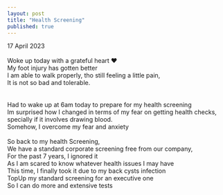 ```yaml
---
layout: post
title: "Health Screening"
published: true
---
```

17 April 2023
<br>
<br>
Woke up today with a grateful heart ❤️
<br>
My foot injury has gotten better
<br>
I am able to walk properly, tho still feeling a little pain,
<br>
It is not so bad and tolerable.
<br>
<br>
<br>
Had to wake up at 6am today to prepare for my health screening
<br>
Im surprised how I changed in terms of my fear on getting health checks,
<br>
specially if it involves drawing blood.
<br>
Somehow, I overcome my fear and anxiety
<br>
<br>
So back to my health Screening,
<br>
We have a standard corporate screening free from our company,
<br>
For the past 7 years, I ignored it
<br>
As I am scared to know whatever health issues I may have
<br>
This time, I finally took it due to my back cysts infection
<br>
TopUp my standard screening for an executive one 
<br>
So I can do more and extensive tests
<br>
<br>
